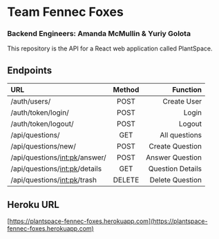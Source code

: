 # Team Fennec Foxes
### Backend Engineers: Amanda McMullin & Yuriy Golota

This repository is the API for a React web application called PlantSpace.

## Endpoints

URL          | Method | Function
:-------------|:--------:|--------------------:
/auth/users/ |  POST  | Create User 
/auth/token/login/ | POST | Login
/auth/token/logout/ | POST | Logout
/api/questions/ | GET | All questions
/api/questions/new/ | POST | Create Question
/api/questions/<int:pk>/answer/ | POST | Answer Question
/api/questions/<int:pk>/details | GET | Question Details
/api/questions/<int:pk>/trash | DELETE | Delete Question


## Heroku URL

[https://plantspace-fennec-foxes.herokuapp.com](https://plantspace-fennec-foxes.herokuapp.com)